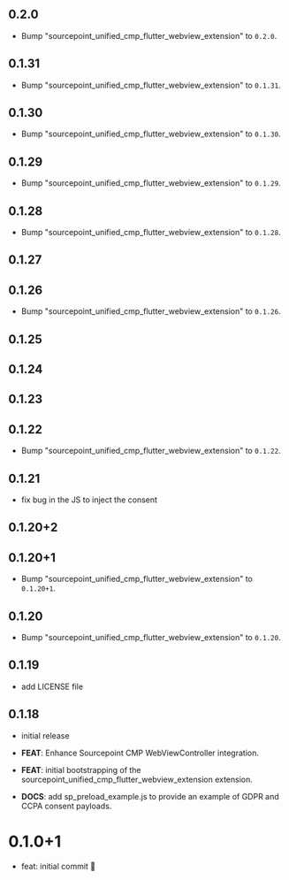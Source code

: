 ## 0.2.0

 - Bump "sourcepoint_unified_cmp_flutter_webview_extension" to `0.2.0`.

## 0.1.31

 - Bump "sourcepoint_unified_cmp_flutter_webview_extension" to `0.1.31`.

## 0.1.30

 - Bump "sourcepoint_unified_cmp_flutter_webview_extension" to `0.1.30`.

## 0.1.29

 - Bump "sourcepoint_unified_cmp_flutter_webview_extension" to `0.1.29`.

## 0.1.28

 - Bump "sourcepoint_unified_cmp_flutter_webview_extension" to `0.1.28`.

## 0.1.27

## 0.1.26

 - Bump "sourcepoint_unified_cmp_flutter_webview_extension" to `0.1.26`.

## 0.1.25

## 0.1.24

## 0.1.23

## 0.1.22

 - Bump "sourcepoint_unified_cmp_flutter_webview_extension" to `0.1.22`.

## 0.1.21

 - fix bug in the JS to inject the consent

## 0.1.20+2

## 0.1.20+1

 - Bump "sourcepoint_unified_cmp_flutter_webview_extension" to `0.1.20+1`.

## 0.1.20

 - Bump "sourcepoint_unified_cmp_flutter_webview_extension" to `0.1.20`.

## 0.1.19

 - add LICENSE file

## 0.1.18

 - initial release

 - **FEAT**: Enhance Sourcepoint CMP WebViewController integration.
 - **FEAT**: initial bootstrapping of the sourcepoint_unified_cmp_flutter_webview_extension extension.
 - **DOCS**: add sp_preload_example.js to provide an example of GDPR and CCPA consent payloads.

# 0.1.0+1

- feat: initial commit 🎉
